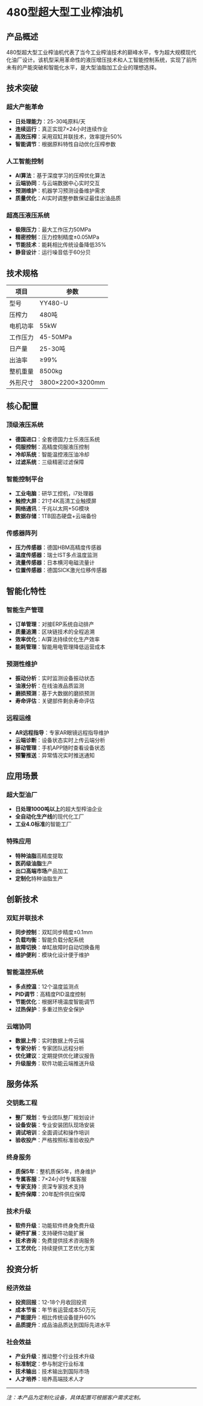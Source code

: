 # 480型超大型工业榨油机

## 产品概述

480型超大型工业榨油机代表了当今工业榨油技术的巅峰水平，专为超大规模现代化油厂设计。该机型采用革命性的液压增压技术和人工智能控制系统，实现了前所未有的产能突破和智能化水平，是大型油脂加工企业的理想选择。

## 技术突破

### 超大产能革命
- **日处理能力**：25-30吨原料/天
- **连续运行**：真正实现7×24小时连续作业
- **高效压榨**：采用双缸并联技术，效率提升50%
- **智能调节**：根据原料特性自动优化压榨参数

### 人工智能控制
- **AI算法**：基于深度学习的压榨优化算法
- **云端协同**：与云端数据中心实时交互
- **预测维护**：机器学习预测设备维护需求
- **质量优化**：AI实时调整参数保证最佳出油品质

### 超高压液压系统
- **极限压力**：最大工作压力50MPa
- **精密控制**：压力控制精度±0.05MPa
- **节能技术**：能耗相比传统设备降低35%
- **静音设计**：运行噪音低于60分贝

## 技术规格

| 项目 | 参数 |
|------|------|
| 型号 | YY480-U |
| 压榨力 | 480吨 |
| 电机功率 | 55kW |
| 工作压力 | 45-50MPa |
| 日产量 | 25-30吨 |
| 出油率 | ≥99% |
| 整机重量 | 8500kg |
| 外形尺寸 | 3800×2200×3200mm |

## 核心配置

### 顶级液压系统
- **德国进口**：全套德国力士乐液压系统
- **伺服控制**：高精度伺服液压控制
- **冷却系统**：智能温控液压油冷却
- **过滤系统**：三级精密过滤保障

### 智能控制平台
- **工业电脑**：研华工控机，i7处理器
- **触控大屏**：21寸4K高清工业触摸屏
- **网络通讯**：千兆以太网+5G模块
- **数据存储**：1TB固态硬盘+云端备份

### 传感器阵列
- **压力传感器**：德国HBM高精度传感器
- **温度传感器**：瑞士IST多点温度监测
- **流量传感器**：日本横河电磁流量计
- **位置传感器**：德国SICK激光位移传感器

## 智能化特性

### 智能生产管理
- **订单管理**：对接ERP系统自动排产
- **质量追溯**：区块链技术的全程追溯
- **效率优化**：AI算法持续优化生产效率
- **能耗管理**：智能用电管理降低运营成本

### 预测性维护
- **振动分析**：实时监测设备振动状态
- **油液分析**：在线油液品质监测
- **磨损预测**：基于大数据的磨损预测
- **寿命评估**：关键部件剩余寿命评估

### 远程运维
- **AR远程指导**：专家AR眼镜远程指导维护
- **云端诊断**：设备状态实时上传云端分析
- **移动管理**：手机APP随时查看设备状态
- **预警推送**：异常情况实时推送通知

## 应用场景

### 超大型油厂
- **日处理1000吨以上**的超大型榨油企业
- **全自动化生产线**的现代化工厂
- **工业4.0标准**的智能工厂

### 特殊应用
- **特种油脂**高精度提取
- **医药级油脂**生产
- **出口高端市场**产品加工
- **定制化**特种油脂生产

## 创新技术

### 双缸并联技术
- **同步控制**：双缸同步精度±0.1mm
- **负载均衡**：智能负载分配系统
- **故障切换**：单缸故障时自动切换备用
- **维护便利**：模块化设计便于维护

### 智能温控系统
- **多点控温**：12个温度监测点
- **PID调节**：高精度PID温度控制
- **节能优化**：根据环境温度智能调节
- **过热保护**：多重过热安全保护

### 云端协同
- **数据上传**：实时数据上传云端
- **专家分析**：专家团队远程分析
- **优化建议**：定期提供优化建议报告
- **升级服务**：软件功能云端推送升级

## 服务体系

### 交钥匙工程
- **整厂规划**：专业团队整厂规划设计
- **设备安装**：专业安装团队现场安装
- **调试培训**：全面调试和操作培训
- **验收投产**：严格按照标准验收投产

### 终身服务
- **质保5年**：整机质保5年，终身维护
- **专属客服**：7×24小时专属客服
- **专家支持**：资深专家技术支持
- **配件保障**：20年配件供应保障

### 技术升级
- **软件升级**：功能软件终身免费升级
- **硬件扩展**：支持硬件功能扩展
- **技术咨询**：免费提供技术咨询服务
- **工艺优化**：持续提供工艺优化方案

## 投资分析

### 经济效益
- **投资回报**：12-18个月收回投资
- **成本节省**：年节省运营成本50万元
- **产能提升**：相比传统设备提升60%
- **品质提升**：成品油品质达到国际先进水平

### 社会效益
- **产业升级**：推动整个行业技术升级
- **标准制定**：参与制定行业标准
- **技术输出**：技术输出到国际市场
- **人才培养**：培养高端技术人才

---

*注：本产品为定制化设备，具体配置可根据客户需求定制。*